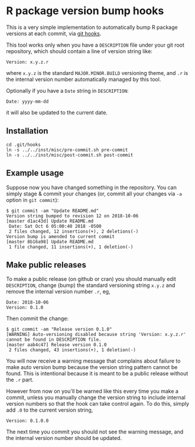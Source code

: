 # R package version bump hooks

This is a very simple implementation to automatically bump R package versions
at each commit, via [git hooks][githooks].

This tool works only when you have a `DESCRIPTION` file under your git root repository,
which should contain a line of version string like:

```
Version: x.y.z.r
```

where `x.y.z` is the standard `MAJOR.MINOR.BUILD` versioning theme, and `.r` is the internal version number automatically
managed by this tool.

Optionally if you have a `Date` string in `DESCRIPTION`:

```
Date: yyyy-mm-dd
```

it will also be updated to the current date.

## Installation

```
cd .git/hooks
ln -s ../../inst/misc/pre-commit.sh pre-commit
ln -s ../../inst/misc/post-commit.sh post-commit
```

## Example usage

Suppose now you have changed something in the repository. You can simply stage & commit your changes
(or, commit all your changes via `-a` option in `git commit`):

```
$ git commit -am "Update README.md"
Version string bumped to revision 12 on 2018-10-06
[master d1ac43d] Update README.md
 Date: Sat Oct 6 05:00:40 2018 -0500
 2 files changed, 12 insertions(+), 2 deletions(-)
Version bump is amended to current commit
[master 8b16a98] Update README.md
 1 file changed, 11 insertions(+), 1 deletion(-)
```

## Make public releases

To make a public release (on github or cran) you should manually edit `DESCRIPTION`, 
change (bump) the standard versioning string `x.y.z` and remove the internal version number `.r`, eg,

```
Date: 2018-10-06
Version: 0.1.0
```

Then commit the change:

```
$ git commit -am "Release version 0.1.0"
[WARNING] Auto-versioning disabled because string 'Version: x.y.z.r' cannot be found in DESCRIPTION file.
[master aab4c47] Release version 0.1.0
 2 files changed, 43 insertions(+), 1 deletion(-)
```

You will now receive a warning message that complains about failure to make auto version bump because 
the version string pattern cannot be found. This is intentional because it is meant to be a public release 
without the `.r` part.

However from now on you'll be warned like this every time you make a commit, unless you manually change the version
string to include internal version numbers so that the hook can take control again. To do this, simply add `.0` to the
current version string,

```
Version: 0.1.0.0
```

The next time you commit you should not see the warning message, and the internal version number should be updated. 

[githooks]: https://githooks.com
